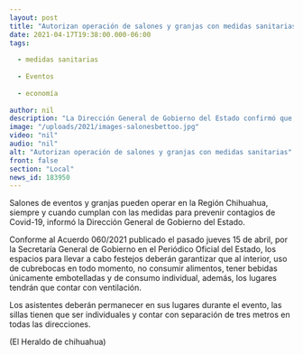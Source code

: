 ```yaml
---
layout: post
title: "Autorizan operación de salones y granjas con medidas sanitarias"
date: 2021-04-17T19:38:00.000-06:00
tags:
  
  - medidas sanitarias
  
  - Eventos
  
  - economía
  
author: nil
description: "La Dirección General de Gobierno del Estado confirmó que, los espacios se garantice utilizar cubrebocas entre otras medidas"
image: "/uploads/2021/images-salonesbettoo.jpg"
video: "nil"
audio: "nil"
alt: "Autorizan operación de salones y granjas con medidas sanitarias"
front: false
section: "Local"
news_id: 183950
---
```


Salones de eventos y granjas pueden operar en la Región Chihuahua, siempre y cuando cumplan con las medidas para prevenir contagios de Covid-19, informó la Dirección General de Gobierno del Estado.

Conforme al Acuerdo 060/2021 publicado el pasado jueves 15 de abril, por la Secretaría General de Gobierno en el Periódico Oficial del Estado, los espacios para llevar a cabo festejos deberán garantizar que al interior, uso de cubrebocas en todo momento, no consumir alimentos, tener bebidas únicamente embotelladas y de consumo individual, además, los lugares tendrán que contar con ventilación.

Los asistentes deberán permanecer en sus lugares durante el evento, las sillas tienen que ser individuales y contar con separación de tres metros en todas las direcciones.

(El Heraldo de chihuahua)